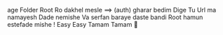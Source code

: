 age Folder Root Ro dakhel mesle ==> (auth) gharar bedim Dige Tu Url ma namayesh Dade nemishe Va serfan baraye daste bandi Root hamun estefade mishe !
Easy Easy Tamam Tamam 🤤

 <!-- -------------------------------------------------------- -->
